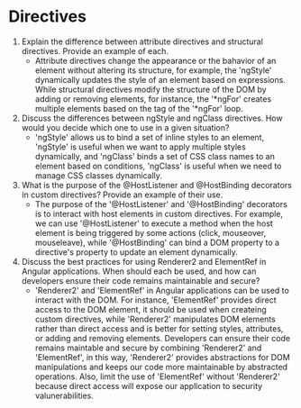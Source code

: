 # Directives
1. Explain the difference between attribute directives and structural directives. Provide an example of each.
   - Attribute directives change the appearance or the bahavior of an element without altering its structure, for example, the 'ngStyle' dynamically updates the style of an element based on expressions. While structural directives modify the structure of the DOM by adding or removing elements, for instance, the '*ngFor' creates multiple elements based on the tag of the '*ngFor' loop.
2. Discuss the differences between ngStyle and ngClass directives. How would you decide which one to use in a given situation?
   - 'ngStyle' allows us to bind a set of inline styles to an element, 'ngStyle' is useful when we want to apply multiple styles dynamically, and 'ngClass' binds a set of CSS class names to an element based on conditions, 'ngClass' is useful when we need to manage CSS classes dynamically.
3. What is the purpose of the @HostListener and @HostBinding decorators in custom directives? Provide an example of their use.
   - The purpose of the '@HostListener' and '@HostBinding' decorators is to interact with host elements in custom directives. For example, we can use '@HostListener' to execute a method when the host element is being triggered by some actions (click, mouseover, mouseleave), while '@HostBinding' can bind a DOM property to a directive's property to update an element dynamically.
4. Discuss the best practices for using Renderer2 and ElementRef in Angular applications. When should each be used, and how can developers ensure their code remains maintainable and secure?
   - 'Renderer2' and 'ElementRef' in Angular applications can be used to interact with the DOM. For instance, 'ElementRef' provides direct access to the DOM element, it should be used when createing custom directives, while 'Renderer2' manipulates DOM elements rather than direct access and is better for setting styles, attributes, or adding and removing elements. Developers can ensure their code remains maintable and secure by combining 'Renderer2' and 'ElementRef', in this way, 'Renderer2' provides abstractions for DOM manipulations and keeps our code more maintainable by abstracted operations. Also, limit the use of 'ElementRef' without 'Renderer2' because direct access will expose our application to security valunerabilities.
